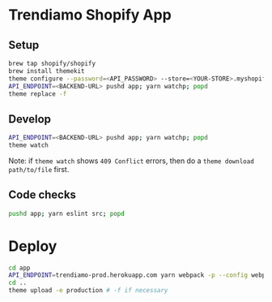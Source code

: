 # Trendiamo Shopify App

## Setup

```sh
brew tap shopify/shopify
brew install themekit
theme configure --password=<API_PASSWORD> --store=<YOUR-STORE>.myshopify.com --themeid=<YOUR-THEME-ID>
API_ENDPOINT=<BACKEND-URL> pushd app; yarn watchp; popd
theme replace -f
```

## Develop

```sh
API_ENDPOINT=<BACKEND-URL> pushd app; yarn watchp; popd
theme watch
```

Note: if `theme watch` shows `409 Conflict` errors, then do a `theme download path/to/file` first.

## Code checks

```sh
pushd app; yarn eslint src; popd
```

# Deploy

```sh
cd app
API_ENDPOINT=trendiamo-prod.herokuapp.com yarn webpack -p --config webpack.prod.js
cd ..
theme upload -e production # -f if necessary
```
